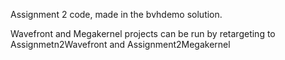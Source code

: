 Assignment 2 code, made in the bvhdemo solution.

Wavefront and Megakernel projects can be run by retargeting to Assignmetn2Wavefront and Assignment2Megakernel